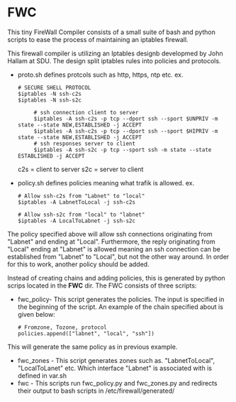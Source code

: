 # FWC
This tiny FireWall Compiler consists of a small suite of bash and python scripts to ease the process of maintaining an iptables firewall.

This firewall compiler is utilizing an Iptables designb developmed by John Hallam at SDU. The design split iptables rules into policies and protocols.

* proto.sh defines protcols such as http, https, ntp etc.
ex.
    ```
    # SECURE SHELL PROTOCOL
    $iptables -N ssh-c2s
    $iptables -N ssh-s2c

         # ssh connection client to server
         $iptables -A ssh-c2s -p tcp --dport ssh --sport $UNPRIV -m state --state NEW,ESTABLISHED -j ACCEPT
         $iptables -A ssh-c2s -p tcp --dport ssh --sport $HIPRIV -m state --state NEW,ESTABLISHED -j ACCEPT
         # ssh responses server to client
         $iptables -A ssh-s2c -p tcp --sport ssh -m state --state ESTABLISHED -j ACCEPT
    ```
     c2s = client to server
     s2c = server to client
     
     
* policy.sh defines policies meaning what trafik is allowed.
ex. 
    ```
    # Allow ssh-c2s from "Labnet" to "local"
    $iptables -A LabnetToLocal -j ssh-c2s
    
    # Allow ssh-s2c from "local" to "labnet"
    $iptables -A LocalToLabnet -j ssh-s2c
    ```
The policy specified above will allow ssh connections originating from "Labnet" and ending at "Local". Furthermore, the reply originating from "Local" ending at "Labnet" is allowed meaning an ssh connection can be established from "Labnet" to "Local", but not the other way around. In order for this to work, another policy should be added.

Instead of creating chains and adding policies, this is generated by python scrips located in the **FWC** dir. 
The FWC consists of three scripts:

* fwc_policy- This script generates the policies. The input is specified in the beginning of the script. An example of the chain specified about is given below:
    ```
    # Fromzone, Tozone, protocol
    policies.append(["labnet", "local", "ssh"])
    ```
 This will generate the same policy as in previous example.
 
* fwc_zones - This script generates zones such as. "LabnetToLocal", "LocalToLanet" etc. Which interface "Labnet" is associated with is defined in var.sh
* fwc - This scripts run fwc_policy.py and fwc_zones.py and redirects their output to bash scripts in /etc/firewall/generated/
